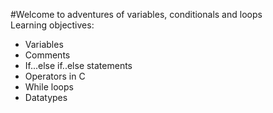 #Welcome to adventures of variables, conditionals and loops
<br>
Learning objectives:<br>
<ul>
<li>Variables</li>
<li>Comments</li>
<li>If...else if..else statements</li>
<li>Operators in C</li>
<li>While loops</li>
<li>Datatypes</li>
</ul>

